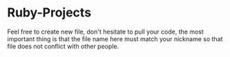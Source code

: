 # Ruby-Projects
Feel free to create new file, don't hesitate to pull your code, the most important thing is that the file name here must match your nickname so that file does not conflict with other people.
